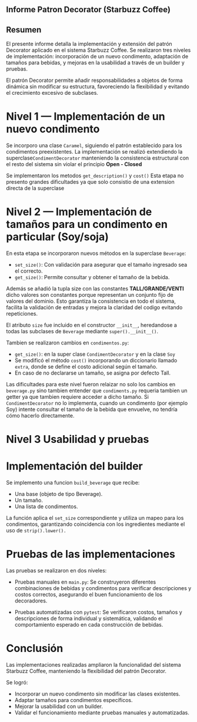 ## Informe Patron **Decorator** (Starbuzz Coffee)

## Resumen 

El presente informe detalla la implementación y extensión del patrón Decorator aplicado en el sistema Starbuzz Coffee. Se realizaron tres niveles de implementación: incorporación de un nuevo condimento, adaptación de tamaños para bebidas, y mejoras en la usabilidad a través de un builder y pruebas.

El patrón Decorator permite añadir responsabilidades a objetos de forma dinámica sin modificar su estructura, favoreciendo la flexibilidad y evitando el crecimiento excesivo de subclases.

# Nivel 1 — Implementación de un nuevo condimento

Se incorporo una clase `Caramel`, siguiendo el patrón establecido para los condimentos preexistentes.
La implementación se realizó extendiendo la superclase`CondimentDecorator` manteniendo la consistencia estructural con el resto del sistema sin violar el principio **Open - Closed**

Se implementaron los metodos `get_description()` y `cost()` Esta etapa no presento grandes dificultades ya que solo consistio de una extension directa de la superclase

# Nivel 2 — Implementación de tamaños para un condimento en particular (Soy/soja)

En esta etapa se incorporaron nuevos métodos en la superclase `Beverage`:

- `set_size()`: Con validación para asegurar que el tamaño ingresado sea el correcto.
- `get_size()`: Permite consultar y obtener el tamaño de la bebida.

Además se añadió la tupla size con las constantes **TALL/GRANDE/VENTI** dicho valores son constantes porque representan un conjunto fijo de valores del dominio. Esto garantiza la consistencia en todo el sistema, facilita la validación de entradas y mejora la claridad del codigo evitando repeticiones.

El atributo `size` fue incluido en el constructor `__init__`, heredandose a todas las subclases de `Beverage` mediante `super().__init__()`.

Tambien se realizaron cambios en `condimentos.py`:

- `get_size()`: en la super clase `CondimentDecorator` y en la clase `Soy`
- Se modificó el método `cost()` incorporando un diccionario llamado `extra`, donde se define el costo adicional según el tamaño.
- En caso de no declararse un tamaño, se asigna por defecto Tall.

Las dificultades para este nivel fueron relaizar no solo los cambios en `beverage.py` sino tambien entender que `condiments.py` requeria tambien un getter ya que tambien requiere acceder a dicho tamaño. Si `CondimentDecorator` no lo implementa, cuando un condimento (por ejemplo Soy) intente consultar el tamaño de la bebida que envuelve, no tendría cómo hacerlo directamente.

# Nivel 3 Usabilidad y pruebas 

# Implementación del builder

Se implemento una funcion `build_beverage` que recibe:

- Una base (objeto de tipo Beverage).
- Un tamaño.
- Una lista de condimentos.

La función aplica el `set_size` correspondiente y utiliza un mapeo para los condimentos, garantizando coincidencia con los ingredientes mediante el uso de `strip().lower().`

# Pruebas de las implementaciones

Las pruebas se realizaron en dos niveles:

- Pruebas manuales en `main.py`: Se construyeron diferentes combinaciones de bebidas y condimentos para verificar descripciones y costos correctos, asegurando el buen funcionamiento de los decoradores.

- Pruebas automatizadas con `pytest`: Se verificaron costos, tamaños y descripciones de forma individual y sistemática, validando el comportamiento esperado en cada construcción de bebidas.

# Conclusión

Las implementaciones realizadas ampliaron la funcionalidad del sistema Starbuzz Coffee, manteniendo la flexibilidad del patrón Decorator.

Se logró:

- Incorporar un nuevo condimento sin modificar las clases existentes.
- Adaptar tamaños para condimentos específicos.
- Mejorar la usabilidad con un builder.
- Validar el funcionamiento mediante pruebas manuales y automatizadas.